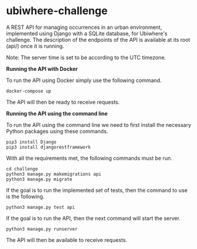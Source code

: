 # ubiwhere-challenge

A REST API for managing occurrences in an urban environment, implemented using Django with a SQLite database, for Ubiwhere's challenge.
The description of the endpoints of the API is available at its root (api/) once it is running.

Note: The server time is set to be according to the UTC timezone.

**Running the API with Docker**

To run the API using Docker simply use the following command.

```
docker-compose up
```

The API will then be ready to receive requests.

**Running the API using the command line**

To run the API using the command line we need to first install the necessary Python packages using these commands.

```
pip3 install Django
pip3 install djangorestframework
```

With all the requirements met, the following commands must be run.

```
cd challenge
python3 manage.py makemigrations api
python3 manage.py migrate
```

If the goal is to run the implemented set of tests, then the command to use is the following.

```
python3 manage.py test api
```

If the goal is to run the API, then the next command will start the server.

```
python3 manage.py runserver
```

The API will then be available to receive requests.